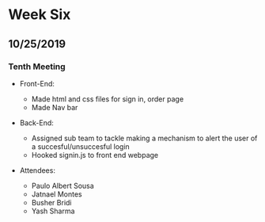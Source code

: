 # Week Six
## 10/25/2019
### Tenth Meeting

* Front-End:
	* Made html and css files for sign in, order page
	* Made Nav bar
* Back-End:
	* Assigned sub team to tackle making a mechanism to alert the user of a succesful/unsuccesful login
	* Hooked signin.js to front end webpage

* Attendees:
	* Paulo Albert Sousa
	* Jatnael Montes
	* Busher Bridi
	* Yash Sharma

